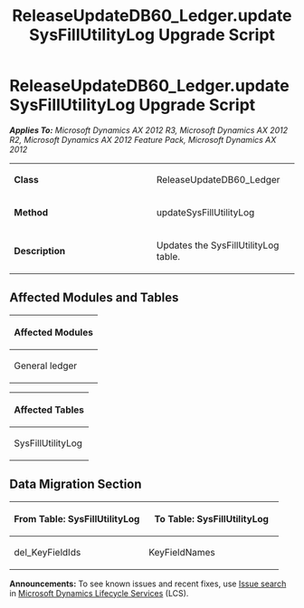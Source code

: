 ﻿---
title: ReleaseUpdateDB60_Ledger.updateSysFillUtilityLog Upgrade Script
TOCTitle: ReleaseUpdateDB60_Ledger.updateSysFillUtilityLog Upgrade Script
ms:assetid: a54faf73-18cf-c454-0830-2171fa996a09
ms:mtpsurl: https://msdn.microsoft.com/en-us/library/JJ736835(v=AX.60)
ms:contentKeyID: 49710266
ms.date: 05/18/2015
mtps_version: v=AX.60
---

# ReleaseUpdateDB60\_Ledger.updateSysFillUtilityLog Upgrade Script 


_**Applies To:** Microsoft Dynamics AX 2012 R3, Microsoft Dynamics AX 2012 R2, Microsoft Dynamics AX 2012 Feature Pack, Microsoft Dynamics AX 2012_

<table>
<colgroup>
<col style="width: 50%" />
<col style="width: 50%" />
</colgroup>
<tbody>
<tr class="odd">
<td><p><strong>Class</strong></p></td>
<td><p>ReleaseUpdateDB60_Ledger</p></td>
</tr>
<tr class="even">
<td><p><strong>Method</strong></p></td>
<td><p>updateSysFillUtilityLog</p></td>
</tr>
<tr class="odd">
<td><p><strong>Description</strong></p></td>
<td><p>Updates the SysFillUtilityLog table.</p></td>
</tr>
</tbody>
</table>


## Affected Modules and Tables

<table>
<colgroup>
<col style="width: 100%" />
</colgroup>
<thead>
<tr class="header">
<th><p>Affected Modules</p></th>
</tr>
</thead>
<tbody>
<tr class="odd">
<td><p>General ledger</p></td>
</tr>
</tbody>
</table>


<table>
<colgroup>
<col style="width: 100%" />
</colgroup>
<thead>
<tr class="header">
<th><p>Affected Tables</p></th>
</tr>
</thead>
<tbody>
<tr class="odd">
<td><p>SysFillUtilityLog</p></td>
</tr>
</tbody>
</table>


## Data Migration Section

<table>
<colgroup>
<col style="width: 50%" />
<col style="width: 50%" />
</colgroup>
<thead>
<tr class="header">
<th><p>From Table: SysFillUtilityLog</p></th>
<th><p>To Table: SysFillUtilityLog</p></th>
</tr>
</thead>
<tbody>
<tr class="odd">
<td><p>del_KeyFieldIds</p></td>
<td><p>KeyFieldNames</p></td>
</tr>
</tbody>
</table>

  
**Announcements:** To see known issues and recent fixes, use [Issue search](http://go.microsoft.com/fwlink/?linkid=389258) in [Microsoft Dynamics Lifecycle Services](http://go.microsoft.com/fwlink/?linkid=306505) (LCS).

